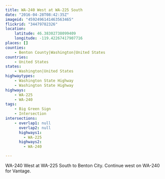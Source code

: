 ```yaml
---
title: WA-240 West at WA-225 South
date: "2016-04-28T08:42:35Z"
imageid: "4592496141463563465"
flickrid: "34479782326"
location:
    latitude: 46.38302738099409
    longitude: -119.42267417907716
places: []
counties:
    - Benton County|Washington|United States
countries:
    - United States
states:
    - Washington|United States
highwaytypes:
    - Washington State Highway
    - Washington State Highway
highways:
    - WA-225
    - WA-240
tags:
    - Big Green Sign
    - Intersection
intersections:
    - overlap1: null
      overlap2: null
      highways1:
        - WA-225
      highways2:
        - WA-240

---
```

WA-240 West at WA-225 South to Benton City.  Continue west on WA-240 for Vantage.